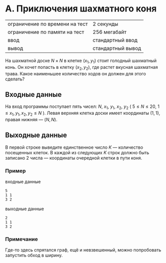 # A. Приключения шахматного коня

|                                |                   |
| ------------------------------ | ----------------- |
| ограничение по времени на тест | 2 секунды         |
| ограничение по памяти на тест  | 256 мегабайт      |
| ввод                           | стандартный ввод  |
| вывод                          | стандартный вывод |

На шахматной доске $N \times N$ в клетке $(x_1, y_1)$ стоит голодный шахматный конь. 
Он хочет попасть в клетку $(x_2, y_2)$, где растет вкусная шахматная трава. 
Какое наименьшее количество ходов он должен для этого сделать?

## Входные данные
На вход программы поступает пять чисел: $N$, $x_1$, $y_1$, $x_2$, $y_2$ ( $5 \leq N \leq 20$, $1 \leq x_1, y_1, x_2, y_2 \leq N$ ). 
Левая верхняя клетка доски имеет координаты $(1, 1)$, правая нижняя — $(N, N)$.

## Выходные данные
В первой строке выведите единственное число $K$ — количество посещенных клеток. 
В каждой из следующих $K$ строк должно быть записано 2 числа — координаты очередной клетки в пути коня.

### Пример
входные данные
```
5
1 1
3 2
```
выходные данные
```
2
1 1
3 2
```

### Примечание
Где-то здесь спрятался граф, ещё и невзвешенный, можно попробовать запустить обход в ширину.
